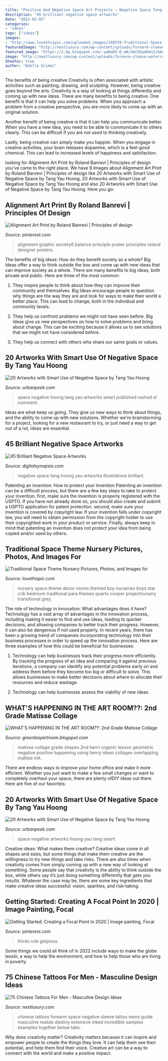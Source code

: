 ```yaml
---
title: "Positive And Negative Space Art Projects ~ Negative Space Tang Hoong Yau Artworks Illustrations Brilliant"
description: "45 brilliant negative space artworks"
date: "2023-02-03"
categories:
- "ideas"
tags: ["ideas"]
images:
- "http://www.lovethispic.com/uploaded_images/140370-Traditional-Space-Theme-Nursery.jpg"
featuredImage: "http://nextluxury.com/wp-content/uploads/forearm-sleeve-watercolor-mens-chinese-text-negative-space-tattoos.jpg"
featured_image: "https://2.bp.blogspot.com/-ywDaDV-D_mA/UbCOGam94uI/AAAAAAAACu8/TTVIoyiVWjw/s1600/DSCN3242.JPG"
image: "http://nextluxury.com/wp-content/uploads/forearm-sleeve-watercolor-mens-chinese-text-negative-space-tattoos.jpg"
ShowToc: true
author: "Adelle Grimes"
---
```



The benefits of being creative
Creativity is often associated with artistic activities such as painting, drawing, and sculpting. However, being creative goes beyond the arts. Creativity is a way of looking at things differently and coming up with new ideas.
There are many benefits to being creative. One benefit is that it can help you solve problems. When you approach a problem from a creative perspective, you are more likely to come up with an original solution.

Another benefit of being creative is that it can help you communicate better. When you have a new idea, you need to be able to communicate it to others clearly. This can be difficult if you are not used to thinking creatively.

Lastly, being creative can simply make you happier. When you engage in creative activities, your brain releases dopamine, which is a feel-good chemical. This can lead to increased levels of happiness and satisfaction.

	

		
looking for Alignment Art Print by Roland Banrevi | Principles of design you've came to the right place. We have 8 Images about Alignment Art Print by Roland Banrevi | Principles of design like 20 Artworks with Smart Use of Negative Space by Tang Yau Hoong, 20 Artworks with Smart Use of Negative Space by Tang Yau Hoong and also 20 Artworks with Smart Use of Negative Space by Tang Yau Hoong. Here you go:
		
    
## Alignment Art Print By Roland Banrevi | Principles Of Design

<img loading=lazy src="https://i.pinimg.com/736x/93/3f/c9/933fc922808de6d082f1defd61a01fde--graphic-designer-fine-art-print.jpg" onerror="this.onerror=null;this.src='https://tse4.mm.bing.net/th?id=OIP.aJC-FW_BGVyzdIhMFbQB9gHaKK&amp;pid=15.1';" alt="Alignment Art Print by Roland Banrevi | Principles of design">

_Source: pinterest.com_

>alignment graphic society6 balance principle poster principles roland designer posters. 

	

The benefits of big ideas: How do they benefit society as a whole?
Big Ideas offer a way to think outside the box and come up with new ideas that can improve society as a whole. There are many benefits to big ideas, both private and public. Here are three of the most common: 
1) They inspire people to think about how they can improve their community and themselves. Big Ideas encourage people to question why things are the way they are and look for ways to make their world a better place. This can lead to change, both in the individual and community levels.

2) They help us confront problems we might not have seen before. Big Ideas give us new perspectives on how to solve problems and bring about change. This can be exciting because it allows us to see solutions that we might not have considered before.

3) They help us connect with others who share our same goals or values.

    
## 20 Artworks With Smart Use Of Negative Space By Tang Yau Hoong

<img loading=lazy src="http://urbanpeek.com/wp-content/uploads/2012/08/Negative-Space-Art-16.jpg" onerror="this.onerror=null;this.src='https://tse2.mm.bing.net/th?id=OIP.iKp_Ypfwu3JaQuhsqZ1TFAHaKd&amp;pid=15.1';" alt="20 Artworks with Smart Use of Negative Space by Tang Yau Hoong">

_Source: urbanpeek.com_

>space negative hoong tang yau artworks smart published rashed el comment. 

	

Ideas are what keep us going. They give us new ways to think about things, and the ability to come up with new solutions. Whether we're brainstorming for a project, looking for a new restaurant to try, or just need a way to get out of a rut, ideas are essential.

    
## 45 Brilliant Negative Space Artworks

<img loading=lazy src="https://digitalsynopsis.com/wp-content/uploads/2016/07/negative-space-art-illustrations-tang-yau-hoong-18.jpg" onerror="this.onerror=null;this.src='https://tse1.mm.bing.net/th?id=OIP.igtuiOpyVTs7xYeKYTES4QHaKX&amp;pid=15.1';" alt="45 Brilliant Negative Space Artworks">

_Source: digitalsynopsis.com_

>negative space tang hoong yau artworks illustrations brilliant. 

	

Patenting an invention: How to protect your invention
Patenting an invention can be a difficult process, but there are a few key steps to take to protect your invention. first, make sure the invention is properly registered with the USPTO. If you have not already done so, you should also create and submit a USPTO application for patent protection. second, make sure your invention is covered by copyright law. If your invention falls under copyright law, you will need to obtain permission from the copyright holder to use their copyrighted work in your product or service. Finally, always keep in mind that patenting an invention does not protect your idea from being copied and/or used by others.

    
## Traditional Space Theme Nursery Pictures, Photos, And Images For

<img loading=lazy src="http://www.lovethispic.com/uploaded_images/140370-Traditional-Space-Theme-Nursery.jpg" onerror="this.onerror=null;this.src='https://tse1.mm.bing.net/th?id=OIP.WbV-I-xqBOKTbhioGv8QpgHaLH&amp;pid=15.1';" alt="Traditional Space Theme Nursery Pictures, Photos, and Images for">

_Source: lovethispic.com_

>nursery space theme decor rooms themed boy nurseries boys star crib bedroom traditional para themes quarto cooper projectnursery transitional grey. 

	

The role of technology in innovation: What advantages does it have?
Technology has a vast array of advantages in the innovation process, including making it easier to find and use ideas, leading to quicker decisions, and allowing companies to better track their progress. However, it can also be dangerous if not used properly. In recent years, there has been a growing trend of companies incorporating technology into their business processes in order to speed up the innovation process. Here are three examples of how this could be beneficial for businesses: 
1) Technology can help businesses track their progress more efficiently. By tracking the progress of an idea and comparing it against previous iterations, a company can identify any potential problems early on and address them before they become too big or difficult to solve. This allows businesses to make better decisions about where to allocate their resources and reduce wastage. 

2) Technology can help businesses assess the viability of new ideas.

    
## WHAT&#039;S HAPPENING IN THE ART ROOM??: 2nd Grade Matisse Collage

<img loading=lazy src="https://2.bp.blogspot.com/-ywDaDV-D_mA/UbCOGam94uI/AAAAAAAACu8/TTVIoyiVWjw/s1600/DSCN3242.JPG" onerror="this.onerror=null;this.src='https://tse2.mm.bing.net/th?id=OIP.sCYbFjHs3Y-qzjiqD4crngHaJ4&amp;pid=15.1';" alt="WHAT&#039;S HAPPENING IN THE ART ROOM??: 2nd Grade Matisse Collage">

_Source: greenbayartroom.blogspot.com_

>matisse collage grade shapes 2nd henri organic lesson geometric negative positive happening using henry ideen collages overlapping mattise mit. 

	

There are endless ways to improve your home office and make it more efficient. Whether you just want to make a few small changes or want to completely overhaul your space, there are plenty ofDIY ideas out there. Here are five of our favorites: 

    
## 20 Artworks With Smart Use Of Negative Space By Tang Yau Hoong

<img loading=lazy src="http://urbanpeek.com/wp-content/uploads/2012/08/Negative-Space-Art-10.jpg" onerror="this.onerror=null;this.src='https://tse3.mm.bing.net/th?id=OIP.boMhSVlHflqYFPL-x669rwHaKd&amp;pid=15.1';" alt="20 Artworks with Smart Use of Negative Space by Tang Yau Hoong">

_Source: urbanpeek.com_

>space negative artworks hoong yau tang smart. 

	

Creative ideas: What makes them creative?
Creative ideas come in all shapes and sizes, but some things that make them creative are the willingness to try new things and take risks. There are also times when creativity comes from simply coming up with a new way of looking at something. Some people say that creativity is the ability to think outside the box, while others say it’s just doing something differently that gets you results. Whatever the case may be, there are some key ingredients that make creative ideas successful: vision, sparkles, and risk-taking.

    
## Getting Started: Creating A Focal Point In 2020 | Image Painting, Focal

<img loading=lazy src="https://i.pinimg.com/736x/5a/70/42/5a704265de580ca867d349c717342c4e.jpg" onerror="this.onerror=null;this.src='https://tse3.mm.bing.net/th?id=OIP.8v8C4nuTXOMrVSsBlBGyIQHaE1&amp;pid=15.1';" alt="Getting Started: Creating a Focal Point in 2020 | Image painting, Focal">

_Source: pinterest.com_

>thirds rule gelpress. 

	

Some things we could all think of in 2022 include ways to make the globe lessôr, a way to help the environment, and how to help those who are living in poverty.

    
## 75 Chinese Tattoos For Men - Masculine Design Ideas

<img loading=lazy src="http://nextluxury.com/wp-content/uploads/forearm-sleeve-watercolor-mens-chinese-text-negative-space-tattoos.jpg" onerror="this.onerror=null;this.src='https://tse2.mm.bing.net/th?id=OIP.OnIeWjopjrS3QzyjsajNbgHaG1&amp;pid=15.1';" alt="75 Chinese Tattoos For Men - Masculine Design Ideas">

_Source: nextluxury.com_

>chinese tattoos forearm space negative sleeve tattoo mens guide masculine realize destiny extensive inked incredible samples examples together below take. 

	

Why does creativity matter?
Creativity matters because it can inspire and empower people to create the things they love. It can help them see their potential, and help them find their voice. Creative art can be a way to connect with the world and make a positive impact.

